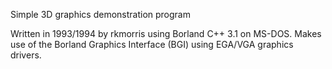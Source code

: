 Simple 3D graphics demonstration program

Written in 1993/1994 by rkmorris using Borland C++ 3.1 on MS-DOS. Makes use
of the Borland Graphics Interface (BGI) using EGA/VGA graphics drivers.

